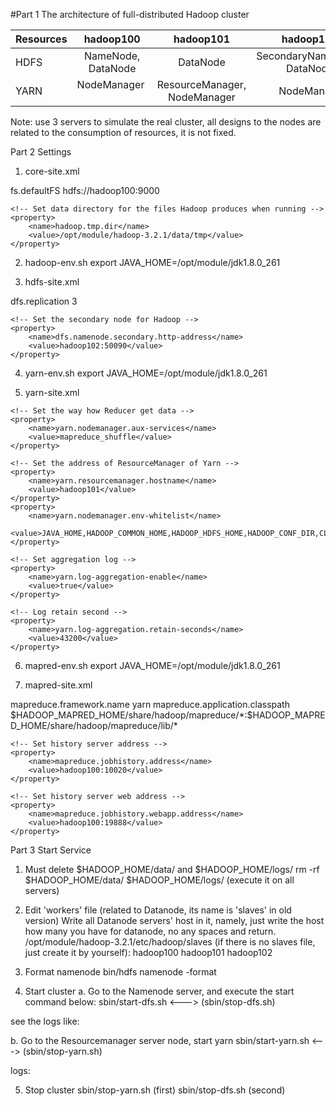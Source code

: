 #Part 1 The architecture of full-distributed Hadoop cluster

| Resources     | hadoop100           |       hadoop101                   |      hadoop102                  |
| ------------- | :--------------:    |  :------------------------------: | :-----------------------------: |
|HDFS           |  NameNode, DataNode |        DataNode                   |    SecondaryNameNode, DataNode  |
|YARN           |  NodeManager        |      ResourceManager, NodeManager |      NodeManager                |

Note: use 3 servers to simulate the real cluster, all designs to the nodes are related to the consumption of resources, it is not fixed.

Part 2 Settings
1. core-site.xml
<!-- Put site-specific property overrides in this file. -->
<configuration>
    <!-- Set NameNode in HDFS -->
    <property>
        <name>fs.defaultFS</name>
        <value>hdfs://hadoop100:9000</value>
    </property>

    <!-- Set data directory for the files Hadoop produces when running -->
    <property>
        <name>hadoop.tmp.dir</name>
        <value>/opt/module/hadoop-3.2.1/data/tmp</value>
    </property>
</configuration>

2. hadoop-env.sh
export JAVA_HOME=/opt/module/jdk1.8.0_261

3. hdfs-site.xml
<!-- Put site-specific property overrides in this file. -->

<configuration>
    <!-- Set the number of replication in HDFS -->
    <property>
        <name>dfs.replication</name>
        <value>3</value>
    </property>

    <!-- Set the secondary node for Hadoop -->
    <property>
        <name>dfs.namenode.secondary.http-address</name>
        <value>hadoop102:50090</value>
    </property>
</configuration>

4. yarn-env.sh
export JAVA_HOME=/opt/module/jdk1.8.0_261

5. yarn-site.xml
<configuration>

<!-- Site specific YARN configuration properties -->
    <!-- Set the way how Reducer get data -->
    <property>
        <name>yarn.nodemanager.aux-services</name>
        <value>mapreduce_shuffle</value>
    </property>

    <!-- Set the address of ResourceManager of Yarn -->
    <property>
        <name>yarn.resourcemanager.hostname</name>
        <value>hadoop101</value>
    </property>
    <property>
        <name>yarn.nodemanager.env-whitelist</name>
        <value>JAVA_HOME,HADOOP_COMMON_HOME,HADOOP_HDFS_HOME,HADOOP_CONF_DIR,CLASSPATH_PREPEND_DISTCACHE,HADOOP_YARN_HOME,HADOOP_MAPRED_HOME</value>
    </property>

    <!-- Set aggregation log -->
    <property>
        <name>yarn.log-aggregation-enable</name>
        <value>true</value>
    </property>

    <!-- Log retain second -->
    <property>
        <name>yarn.log-aggregation.retain-seconds</name>
        <value>43200</value>
    </property>
</configuration>

6. mapred-env.sh
export JAVA_HOME=/opt/module/jdk1.8.0_261

7. mapred-site.xml
<!-- Put site-specific property overrides in this file. -->
<configuration>
    <!-- MR run on Yarn -->
    <property>
        <name>mapreduce.framework.name</name>
        <value>yarn</value>
    </property>
    <property>
        <name>mapreduce.application.classpath</name>
        <value>$HADOOP_MAPRED_HOME/share/hadoop/mapreduce/*:$HADOOP_MAPRED_HOME/share/hadoop/mapreduce/lib/*</value>
    </property>

    <!-- Set history server address -->
    <property>
        <name>mapreduce.jobhistory.address</name>
        <value>hadoop100:10020</value>
    </property>

    <!-- Set history server web address -->
    <property>
        <name>mapreduce.jobhistory.webapp.address</name>
        <value>hadoop100:19888</value>
    </property>
</configuration>


Part 3 Start Service
1. Must delete $HADOOP_HOME/data/ and $HADOOP_HOME/logs/ 
rm -rf $HADOOP_HOME/data/  $HADOOP_HOME/logs/  (execute it on all servers)

2. Edit 'workers' file (related to Datanode, its name is 'slaves' in old version)
Write all Datanode servers' host in it, namely, just write the host how many you have for datanode, no any spaces and return.
/opt/module/hadoop-3.2.1/etc/hadoop/slaves (if there is no slaves file, just create it by yourself): 
hadoop100
hadoop101
hadoop102

3. Format namenode
bin/hdfs namenode -format

4. Start cluster
a. Go to the Namenode server, and execute the start command below:
sbin/start-dfs.sh       <--->  (sbin/stop-dfs.sh)

see the logs like:


b. Go to the Resourcemanager server node, start yarn
sbin/start-yarn.sh       <--->  (sbin/stop-yarn.sh)

logs:


5. Stop cluster
sbin/stop-yarn.sh (first)
sbin/stop-dfs.sh   (second)

